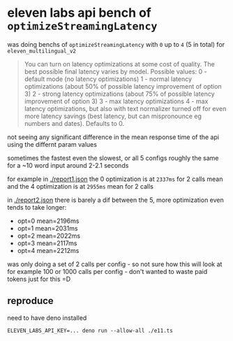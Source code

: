 # eleven labs api bench of `optimizeStreamingLatency`

was doing benchs of `optimizeStreamingLatency` with `0` up to `4` (5 in total) for `eleven_multilingual_v2`

> You can turn on latency optimizations at some cost of quality. The best possible final latency varies by model. Possible values: 0 - default mode (no latency optimizations) 1 - normal latency optimizations (about 50% of possible latency improvement of option 3) 2 - strong latency optimizations (about 75% of possible latency improvement of option 3) 3 - max latency optimizations 4 - max latency optimizations, but also with text normalizer turned off for even more latency savings (best latency, but can mispronounce eg numbers and dates). Defaults to 0.

not seeing any significant difference in the mean response time of the api using the differnt param values

sometimes the fastest even the slowest, or all 5 configs roughly the same for a ~10 word input around 2-2.1 seconds

for example in [./report1.json](./report1.json) the 0 optimization is at `2337ms` for 2 calls mean and the 4
optimization is at `2955ms` mean for 2 calls

in [./report2.json](./report2.json) there is barely a dif between the 5, more optimization even tends to take longer:

- opt=0 mean=2196ms
- opt=1 mean=2031ms
- opt=2 mean=2022ms
- opt=3 mean=2117ms
- opt=4 mean=2212ms

was only doing a set of 2 calls per config - so not sure how this will look at for example 100 or 1000 calls per config - don't wanted to waste paid tokens just for this =D

## reproduce

need to have deno installed

```
ELEVEN_LABS_API_KEY=... deno run --allow-all ./e11.ts
```
